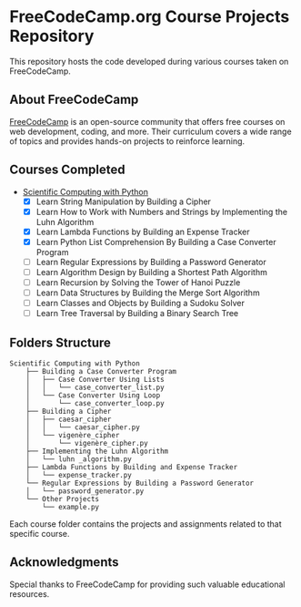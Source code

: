 # FreeCodeCamp.org Course Projects Repository

This repository hosts the code developed during various courses taken on FreeCodeCamp.

## About FreeCodeCamp

[FreeCodeCamp](https://www.freecodecamp.org/) is an open-source community that offers free courses on web development, coding, and more. Their curriculum covers a wide range of topics and provides hands-on projects to reinforce learning.

## Courses Completed

- [Scientific Computing with Python](https://github.com/yonrasgg/freecodecamp/tree/main/Scientific%20Computing%20with%20Python)
  - [X] Learn String Manipulation by Building a Cipher
  - [X] Learn How to Work with Numbers and Strings by Implementing the Luhn Algorithm
  - [X] Learn Lambda Functions by Building an Expense Tracker
  - [X] Learn Python List Comprehension By Building a Case Converter Program
  - [ ] Learn Regular Expressions by Building a Password Generator
  - [ ] Learn Algorithm Design by Building a Shortest Path Algorithm
  - [ ] Learn Recursion by Solving the Tower of Hanoi Puzzle
  - [ ] Learn Data Structures by Building the Merge Sort Algorithm
  - [ ] Learn Classes and Objects by Building a Sudoku Solver
  - [ ] Learn Tree Traversal by Building a Binary Search Tree

## Folders Structure

```
Scientific Computing with Python
    ├── Building a Case Converter Program
    │   ├── Case Converter Using Lists
    │   │   └── case_converter_list.py
    │   └── Case Converter Using Loop
    │       └── case_converter_loop.py
    ├── Building a Cipher
    │   ├── caesar_cipher
    │   │   └── caesar_cipher.py
    │   └── vigenère_cipher
    │       └── vigenère_cipher.py
    ├── Implementing the Luhn Algorithm
    │   └── luhn _algorithm.py
    ├── Lambda Functions by Building and Expense Tracker
    │   └── expense_tracker.py
    └── Regular Expressions by Building a Password Generator
    │   └── password_generator.py
    └── Other Projects
        └── example.py
```

Each course folder contains the projects and assignments related to that specific course.

## Acknowledgments

Special thanks to FreeCodeCamp for providing such valuable educational resources.
